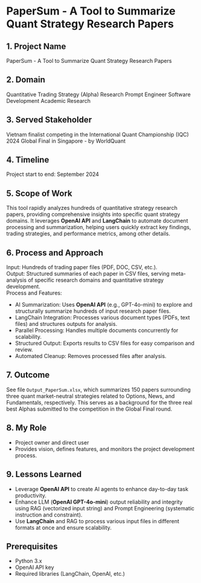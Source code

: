 # PaperSum - A Tool to Summarize Quant Strategy Research Papers

## 1. Project Name
PaperSum - A Tool to Summarize Quant Strategy Research Papers

## 2. Domain
Quantitative Trading Strategy (Alpha) Research
Prompt Engineer
Software Development
Academic Research


## 3. Served Stakeholder
Vietnam finalist competing in the International Quant Championship (IQC) 2024 Global Final in Singapore - by WorldQuant

## 4. Timeline
Project start to end: September 2024

## 5. Scope of Work
This tool rapidly analyzes hundreds of quantitative strategy research papers, providing comprehensive insights into specific quant strategy domains. It leverages **OpenAI API** and **LangChain** to automate document processing and summarization, helping users quickly extract key findings, trading strategies, and performance metrics, among other details.

## 6. Process and Approach
Input: Hundreds of trading paper files (PDF, DOC, CSV, etc.).  
Output: Structured summaries of each paper in CSV files, serving meta-analysis of specific research domains and quantitative strategy development.  
Process and Features:  
- AI Summarization: Uses **OpenAI API** (e.g., GPT-4o-mini) to explore and structurally summarize hundreds of input research paper files.
- LangChain Integration: Processes various document types (PDFs, text files) and structures outputs for analysis.
- Parallel Processing: Handles multiple documents concurrently for scalability.
- Structured Output: Exports results to CSV files for easy comparison and review.
- Automated Cleanup: Removes processed files after analysis.

## 7. Outcome
See file `Output_PaperSum.xlsx`, which summarizes 150 papers surrounding three quant market-neutral strategies related to Options, News, and Fundamentals, respectively. This serves as a background for the three real best Alphas submitted to the competition in the Global Final round.

## 8. My Role
- Project owner and direct user  
- Provides vision, defines features, and monitors the project development process.

## 9. Lessons Learned
- Leverage **OpenAI API** to create AI agents to enhance day-to-day task productivity.
- Enhance LLM (**OpenAI GPT-4o-mini**) output reliability and integrity using RAG (vectorized input string) and Prompt Engineering (systematic instruction and constraint).
- Use **LangChain** and RAG to process various input files in different formats at once and ensure scalability.

## Prerequisites
- Python 3.x
- OpenAI API key
- Required libraries (LangChain, OpenAI, etc.)
